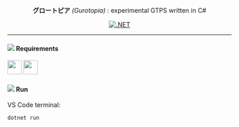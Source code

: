<div align="center">
  
**グロートピア** *(Gurotopia)* : experimental GTPS written in C#
  
[![.NET](https://github.com/gurotopia/Gurotopia.cs/actions/workflows/dotnet.yml/badge.svg?branch=main&event=push)](https://github.com/gurotopia/Gurotopia.cs/actions/workflows/dotnet.yml)

</div>

***

#### ![](https://raw.githubusercontent.com/microsoft/vscode-icons/main/icons/dark/archive.svg) Requirements
<a href="https://dotnet.microsoft.com/en-us/download"><img src="https://github.com/user-attachments/assets/30611cf3-3888-4599-bf10-5c4096241022" width="32" /></a>
<a href="https://code.visualstudio.com/"><img src="https://github.com/user-attachments/assets/18367780-b873-4c80-9aee-f47ef70a7e54" width="32" /></a>

#### ![](https://raw.githubusercontent.com/microsoft/vscode-icons/main/icons/dark/run.svg) Run
VS Code terminal:
```bash
dotnet run
```
